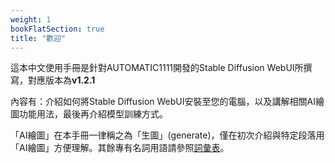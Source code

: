 ```yaml
---
weight: 1
bookFlatSection: true
title: "歡迎"
---
```


這本中文使用手冊是針對AUTOMATIC1111開發的Stable Diffusion WebUI所撰寫，對應版本為**v1.2.1**

內容有：介紹如何將Stable Diffusion WebUI安裝至您的電腦，以及講解相關AI繪圖功能用法，最後再介紹模型訓練方式。

「AI繪圖」在本手冊一律稱之為「生圖」(generate)，僅在初次介紹與特定段落用「AI繪圖」方便理解。其餘專有名詞用語請參照[詞彙表](../references/glossary)。

